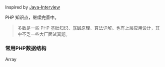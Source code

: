 Inspired by [Java-Interview](https://github.com/crossoverJie/Java-Interview)

PHP 知识点，继续完善中。

> 多数是一些 PHP 基础知识、底层原理、算法详解。也有上层应用设计，其中不乏一些大厂面试真题。

### 常用PHP数据结构
Array









